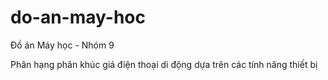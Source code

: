# do-an-may-hoc
Đồ án Máy học - Nhóm 9

Phân hạng phân khúc giá điện thoại di động dựa trên các tính năng thiết bị 
